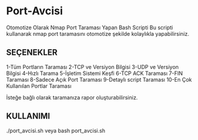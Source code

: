 # Port-Avcisi
Otomotize Olarak Nmap Port Taraması Yapan Bash Scripti
Bu scripti kullanarak nmap port taramasını otomotize şekilde kolaylıkla yapabilirsiniz.




<h2>SEÇENEKLER</h2>

1-Tüm Portların Taraması
2-TCP ve Versiyon Bilgisi
3-UDP ve Versiyon Bilgisi
4-Hızlı Tarama
5-İşletim Sistemi Keşfi
6-TCP ACK Taraması
7-FIN Taraması
8-Sadece Açık Port Taraması
9-Detaylı script Taraması
10-En Çok Kullanılan Portlar Taraması


İsteğe bağlı olarak taramanıza rapor oluşturabilirsiniz.

<h2>KULLANIMI</h2>


./port_avcisi.sh veya bash port_avcisi.sh

